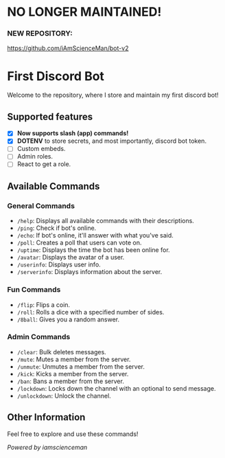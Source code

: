 # NO LONGER MAINTAINED!
### NEW REPOSITORY:
https://github.com/iAmScienceMan/bot-v2

# First Discord Bot
Welcome to the repository, where I store and maintain my first discord bot\!

## Supported features
- [x] **Now supports slash (app) commands\!**
- [x] **DOTENV** to store secrets, and most importantly, discord bot token.
- [ ] Custom embeds.
- [ ] Admin roles.
- [ ] React to get a role.

## Available Commands

### General Commands
- `/help`: Displays all available commands with their descriptions.
- `/ping`: Check if bot's online.
- `/echo`: If bot's online, it'll answer with what you've said.
- `/poll`: Creates a poll that users can vote on.
- `/uptime`: Displays the time the bot has been online for.
- `/avatar`: Displays the avatar of a user.
- `/userinfo`: Displays user info.
- `/serverinfo`: Displays information about the server.

### Fun Commands
- `/flip`: Flips a coin.
- `/roll`: Rolls a dice with a specified number of sides.
- `/8ball`: Gives you a random answer.

### Admin Commands
- `/clear`: Bulk deletes messages.
- `/mute`: Mutes a member from the server.
- `/unmute`: Unmutes a member from the server.
- `/kick`: Kicks a member from the server.
- `/ban`: Bans a member from the server.
- `/lockdown`: Locks down the channel with an optional to send message.
- `/unlockdown`: Unlock the channel.

## Other Information
Feel free to explore and use these commands\!

*Powered by iamscienceman*
